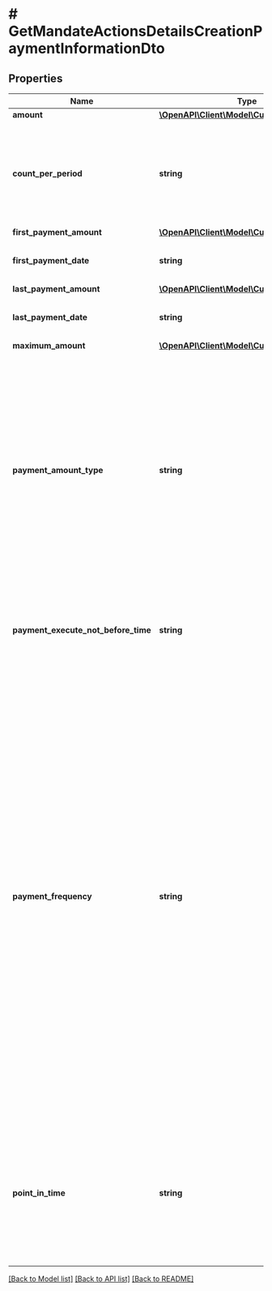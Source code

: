 # # GetMandateActionsDetailsCreationPaymentInformationDto

## Properties

Name | Type | Description | Notes
------------ | ------------- | ------------- | -------------
**amount** | [**\OpenAPI\Client\Model\CurrencyAmountDto**](CurrencyAmountDto.md) |  | [optional]
**count_per_period** | **string** | Qualifies the frequency in terms of the number of instructions to be created and processed during the specified period. | [optional]
**first_payment_amount** | [**\OpenAPI\Client\Model\CurrencyAmountDto**](CurrencyAmountDto.md) |  | [optional]
**first_payment_date** | **string** | Date of the first payment predefined in mandate. | [optional]
**last_payment_amount** | [**\OpenAPI\Client\Model\CurrencyAmountDto**](CurrencyAmountDto.md) |  | [optional]
**last_payment_date** | **string** | Date of the last payment predefined in mandate. | [optional]
**maximum_amount** | [**\OpenAPI\Client\Model\CurrencyAmountDto**](CurrencyAmountDto.md) |  | [optional]
**payment_amount_type** | **string** | Identifies the mandate payment arrangement. * **BALLOON**: Payment amount is fixed with large final payment amount. * **FIXED**: Payment amount is fixed. * **USAGE_BASED**: Payment amount is based on usage. * **VARIABLE**: Payment amount is variable. | [optional]
**payment_execute_not_before_time** | **string** | Indicates that each execution of the mandate payment should not occur before a given time of that execution day. | [optional]
**payment_frequency** | **string** | Regularity with which instructions are to be created and processed. * **ADHOC**: Event takes place on request or as necessary. * **DAILY**: Event takes place every day. * **FORTNIGHTLY**: Event takes place every two weeks. * **INTRA_DAY**: Event takes place several times a day. * **SEMI_ANNUAL**: Event takes place every six months or two times a year. * **MONTHLY**: Event takes place every month or once a month. * **QUARTERLY**: Event takes place every three months or four times a year. * **WEEKLY**: Event takes place once a week. * **ANNUAL**: Event takes place every year or once a year. |
**point_in_time** | **string** | Qualifies the frequency in terms of an exact point in time or moment within the specified period. If this property is set to &#39;00&#39; it means that the point in time has been cleared on the mandate. | [optional]

[[Back to Model list]](../../README.md#models) [[Back to API list]](../../README.md#endpoints) [[Back to README]](../../README.md)
